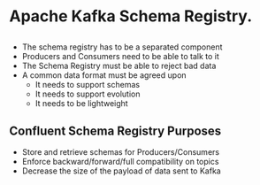 # Apache Kafka Schema Registry.



## 
* The schema registry has to be a separated component
* Producers and Consumers need to be able to talk to it
* The Schema Registry must be able to reject bad data
* A common data format must be agreed upon
  * It needs to support schemas 
  * It needs to support evolution 
  * It needs to be lightweight



## Confluent Schema Registry Purposes
* Store and retrieve schemas for Producers/Consumers
* Enforce backward/forward/full compatibility on topics
* Decrease the size of the payload of data sent to Kafka


